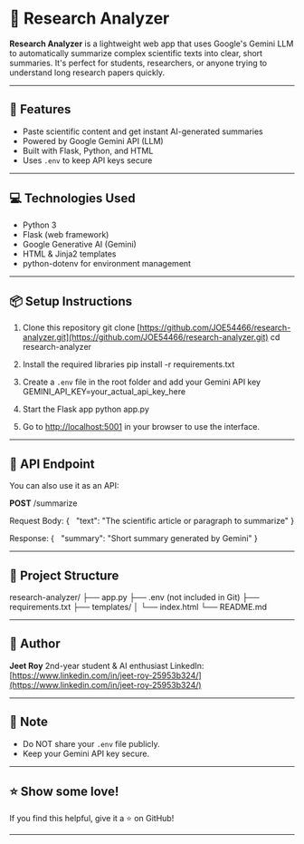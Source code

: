 # 🧠 Research Analyzer

**Research Analyzer** is a lightweight web app that uses Google's Gemini LLM to automatically summarize complex scientific texts into clear, short summaries. It's perfect for students, researchers, or anyone trying to understand long research papers quickly.

---

## 🚀 Features

* Paste scientific content and get instant AI-generated summaries
* Powered by Google Gemini API (LLM)
* Built with Flask, Python, and HTML
* Uses `.env` to keep API keys secure

---

## 💻 Technologies Used

* Python 3
* Flask (web framework)
* Google Generative AI (Gemini)
* HTML & Jinja2 templates
* python-dotenv for environment management

---

## 📦 Setup Instructions

1. Clone this repository
   git clone [https://github.com/JOE54466/research-analyzer.git](https://github.com/JOE54466/research-analyzer.git)
   cd research-analyzer

2. Install the required libraries
   pip install -r requirements.txt

3. Create a `.env` file in the root folder and add your Gemini API key
   GEMINI_API_KEY=your_actual_api_key_here

4. Start the Flask app
   python app.py

5. Go to [http://localhost:5001](http://localhost:5001) in your browser to use the interface.

---

## 🔌 API Endpoint

You can also use it as an API:

**POST** /summarize

Request Body:
{
  "text": "The scientific article or paragraph to summarize"
}

Response:
{
  "summary": "Short summary generated by Gemini"
}

---

## 📁 Project Structure

research-analyzer/
├── app.py
├── .env              (not included in Git)
├── requirements.txt
├── templates/
│   └── index.html
└── README.md

---

## 👤 Author

**Jeet Roy**
2nd-year student & AI enthusiast
LinkedIn: [https://www.linkedin.com/in/jeet-roy-25953b324/](https://www.linkedin.com/in/jeet-roy-25953b324/)

---

## 📢 Note

* Do NOT share your `.env` file publicly.
* Keep your Gemini API key secure.

---

## ⭐ Show some love!

If you find this helpful, give it a ⭐ on GitHub!

---
 
